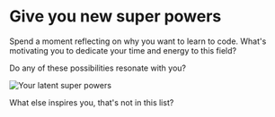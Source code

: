 
# Give you new super powers

Spend a moment reflecting on why you want to learn to code. What's motivating you to dedicate your time and energy to this field?

Do any of these possibilities resonate with you?

![Your latent super powers](http://f.cl.ly/items/302W240H0n17390V1v2U/Screen%20Shot%202014-09-15%20at%202.44.44%20PM.PNG)

What else inspires you, that's not in this list?
